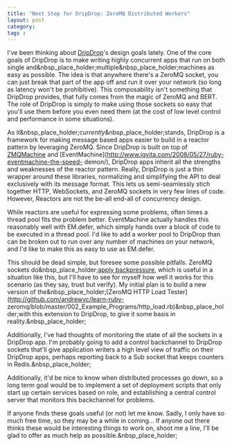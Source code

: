 ```yaml
---
title: "Next Step for DripDrop: ZeroMQ Distributed Workers"
layout: post
category: 
tags : 
---
```





I've been thinking about [DripDrop](http://github.com/andrewvc/dripdrop)'s
design goals lately. One of the core goals of DripDrop is to make writing
highly concurrent apps that run on both single
and&nbsp_place_holder;multiple&nbsp_place_holder;machines as easy as possible.
The idea is that anywhere there's a ZeroMQ socket, you can just break that
part of the app off and run it over your network (so long as latency won't be
prohibitive). This composability isn't something that DripDrop provides, that
fully comes from the magic of ZeroMQ and BERT. The role of DripDrop is simply
to make using those sockets so easy that you'll use them before you even need
them (at the cost of low level control and performance in some situations).

As it&nbsp_place_holder;_currently_&nbsp_place_holder;stands, DripDrop is a
framework for making message based apps easier to build in a reactor pattern
by leveraging ZeroMQ. Since DripDrop is built on top of
[ZMQMachine](http://github.com/chuckremes/zmqmachine) and
[EventMachine](http://www.igvita.com/2008/05/27/ruby-eventmachine-the-speed-
demon/), DripDrop apps inherit all the strengths and weaknesses of the reactor
pattern. Really, DripDrop is just a thin wrapper around these libraries,
normalizing and simplifying the API to deal exclusively with its message
format. This lets us semi-seamlessly stich together HTTP, WebSockets, and
ZeroMQ sockets in very few lines of code. However, Reactors are not the be-all
end-all of concurrency design.

While reactors are useful for expressing some problems, often times a thread
pool fits the problem better. EventMachine actually handles this reasonably
well with EM.defer, which simply hands over a block of code to be executed in
a thread pool. I'd like to add a worker pool to DripDrop than can be broken
out to run over any number of machines on your network, and I'd like to make
this as easy to use as EM.defer.

This should be dead simple, but foresee some possible pitfalls. ZeroMQ sockets
do&nbsp_place_holder;[apply
backpressure](http://comments.gmane.org/gmane.network.zeromq.devel/4041),
which is useful in a situation like this, but I'll have to see for myself how
well it works for this scenario (as they say, trust but verify). My initial
plan is to build a new version of the&nbsp_place_holder;[ZeroMQ HTTP Load
Tester](http://github.com/andrewvc/learn-ruby-
zeromq/blob/master/002_Example_Programs/http_load.rb)&nbsp_place_holder;with
this extension to DripDrop, to give it some basis in
reality.&nbsp_place_holder;

Additionally, I've had thoughts of monitoring the state of all the sockets in
a DripDrop app. I'm probably going to add a control backchannel to DripDrop
sockets that'll give application writers a high level view of traffic on their
DripDrop apps, perhaps reporting back to a Sub socket that keeps counters in
Redis.&nbsp_place_holder;

Additionally, it'd be nice to know when distributed processes go down, so a
long term goal would be to implement a set of deployment scripts that only
start up certain services based on role, and establishing a central control
server that monitors this backchannel for problems.

If anyone finds these goals useful (or not) let me know. Sadly, I only have so
much free time, so they may be a while in coming... If anyone out there thinks
these would be interesting things to work on, shoot me a line, I'll be glad to
offer as much help as possible.&nbsp_place_holder;

